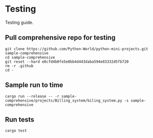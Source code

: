 # Testing

Testing guide.

## Pull comprehensive repo for testing

```shell
git clone https://github.com/Python-World/python-mini-projects.git sample-comprehensive
cd sample-comprehensive
git reset --hard e0cfd4b0fe5e0bb4d443daba594e83332d5fb720
rm -r .github
cd -
```

## Sample run to time

```shell
cargo run --release -- -r sample-comprehensive/projects/Billing_system/biling_system.py -s sample-comprehensive
```

## Run tests

```shell
cargo test
```
